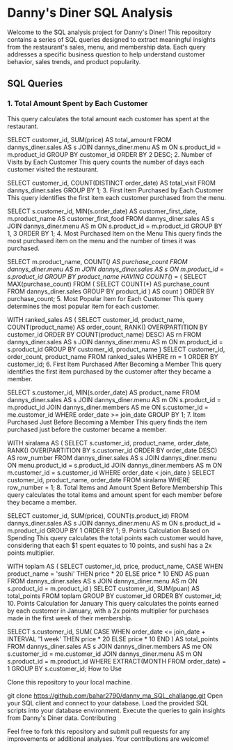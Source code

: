 # Danny's Diner SQL Analysis

Welcome to the SQL analysis project for Danny's Diner! This repository contains a series of SQL queries designed to extract meaningful insights from the restaurant's sales, menu, and membership data. Each query addresses a specific business question to help understand customer behavior, sales trends, and product popularity.

## SQL Queries

### 1. Total Amount Spent by Each Customer
This query calculates the total amount each customer has spent at the restaurant.

SELECT customer_id, SUM(price) AS total_amount
FROM dannys_diner.sales AS s
JOIN dannys_diner.menu AS m ON s.product_id = m.product_id
GROUP BY customer_id 
ORDER BY 2 DESC;
2. Number of Visits by Each Customer
This query counts the number of days each customer visited the restaurant.


SELECT customer_id, COUNT(DISTINCT order_date) AS total_visit
FROM dannys_diner.sales
GROUP BY 1;
3. First Item Purchased by Each Customer
This query identifies the first item each customer purchased from the menu.


SELECT s.customer_id, MIN(s.order_date) AS customer_first_date,
m.product_name AS customer_first_food
FROM dannys_diner.sales AS s
JOIN dannys_diner.menu AS m ON s.product_id = m.product_id 
GROUP BY 1, 3
ORDER BY 1;
4. Most Purchased Item on the Menu
This query finds the most purchased item on the menu and the number of times it was purchased.


SELECT m.product_name, COUNT(*) AS purchase_count
FROM dannys_diner.menu AS m
JOIN dannys_diner.sales AS s ON m.product_id = s.product_id
GROUP BY product_name
HAVING COUNT(*) = (
    SELECT MAX(purchase_count) 
    FROM (
        SELECT COUNT(*) AS purchase_count 
        FROM dannys_diner.sales 
        GROUP BY product_id
    ) AS count
)
ORDER BY purchase_count;
5. Most Popular Item for Each Customer
This query determines the most popular item for each customer.


WITH ranked_sales AS (
    SELECT 
        customer_id,
        product_name,
        COUNT(product_name) AS order_count,
        RANK() OVER(PARTITION BY customer_id ORDER BY COUNT(product_name) DESC) AS rn
    FROM dannys_diner.sales AS s
    JOIN dannys_diner.menu AS m ON m.product_id = s.product_id
    GROUP BY customer_id, product_name
)
SELECT 
    customer_id,
    order_count,
    product_name
FROM ranked_sales
WHERE rn = 1
ORDER BY customer_id;
6. First Item Purchased After Becoming a Member
This query identifies the first item purchased by the customer after they became a member.


SELECT s.customer_id, MIN(s.order_date) AS product_name
FROM dannys_diner.sales AS s
JOIN dannys_diner.menu AS m ON s.product_id = m.product_id
JOIN dannys_diner.members AS me ON s.customer_id = me.customer_id
WHERE order_date >= join_date
GROUP BY 1;
7. Item Purchased Just Before Becoming a Member
This query finds the item purchased just before the customer became a member.


WITH siralama AS (
    SELECT 
        s.customer_id,
        product_name,
        order_date,
        RANK() OVER(PARTITION BY s.customer_id ORDER BY order_date DESC) AS row_number
    FROM dannys_diner.sales AS s
    JOIN dannys_diner.menu ON menu.product_id = s.product_id
    JOIN dannys_diner.members AS m ON m.customer_id = s.customer_id
    WHERE order_date < join_date
)
SELECT
    customer_id,
    product_name,
    order_date
FROM siralama 
WHERE row_number = 1;
8. Total Items and Amount Spent Before Membership
This query calculates the total items and amount spent for each member before they became a member.


SELECT customer_id, SUM(price), COUNT(s.product_id)
FROM dannys_diner.sales AS s
JOIN dannys_diner.menu AS m ON s.product_id = m.product_id
GROUP BY 1
ORDER BY 1;
9. Points Calculation Based on Spending
This query calculates the total points each customer would have, considering that each $1 spent equates to 10 points, and sushi has a 2x points multiplier.


WITH toplam AS (
    SELECT 
        customer_id,
        price,
        product_name,
        CASE 
            WHEN product_name = 'sushi' THEN price * 20
            ELSE price * 10 
        END AS puan
    FROM dannys_diner.sales AS s
    JOIN dannys_diner.menu AS m ON s.product_id = m.product_id
)
SELECT 
    customer_id, 
    SUM(puan) AS total_points
FROM toplam
GROUP BY customer_id
ORDER BY customer_id;
10. Points Calculation for January
This query calculates the points earned by each customer in January, with a 2x points multiplier for purchases made in the first week of their membership.


SELECT
    s.customer_id,
    SUM(
        CASE
            WHEN order_date <= join_date + INTERVAL '1 week' THEN price * 20
            ELSE price * 10
        END
    ) AS total_points
FROM dannys_diner.sales AS s
JOIN dannys_diner.members AS me ON s.customer_id = me.customer_id
JOIN dannys_diner.menu AS m ON s.product_id = m.product_id
WHERE EXTRACT(MONTH FROM order_date) = 1
GROUP BY s.customer_id;
How to Use

Clone this repository to your local machine.

git clone https://github.com/bahar2790/danny_ma_SQL_challange.git
Open your SQL client and connect to your database.
Load the provided SQL scripts into your database environment.
Execute the queries to gain insights from Danny's Diner data.
Contributing

Feel free to fork this repository and submit pull requests for any improvements or additional analyses. Your contributions are welcome!

